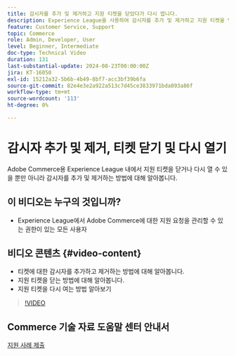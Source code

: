```yaml
---
title: 감시자를 추가 및 제거하고 지원 티켓을 닫았다가 다시 엽니다.
description: Experience League을 사용하여 감시자를 추가 및 제거하고 지원 티켓을 닫았다가 다시 엽니다.
feature: Customer Service, Support
topic: Commerce
role: Admin, Developer, User
level: Beginner, Intermediate
doc-type: Technical Video
duration: 131
last-substantial-update: 2024-08-23T00:00:00Z
jira: KT-16050
exl-id: 15212a32-5b6b-4b49-8bf7-acc3bf39b6fa
source-git-commit: 82e4e3e2a922a513c7d45ce3833971bda093a86f
workflow-type: tm+mt
source-wordcount: '113'
ht-degree: 0%

---
```


# 감시자 추가 및 제거, 티켓 닫기 및 다시 열기

Adobe Commerce용 Experience League 내에서 지원 티켓을 닫거나 다시 열 수 있을 뿐만 아니라 감시자를 추가 및 제거하는 방법에 대해 알아봅니다.

## 이 비디오는 누구의 것입니까?

* Experience League에서 Adobe Commerce에 대한 지원 요청을 관리할 수 있는 권한이 있는 모든 사용자

## 비디오 콘텐츠 {#video-content}

* 티켓에 대한 감시자를 추가하고 제거하는 방법에 대해 알아봅니다.
* 지원 티켓을 닫는 방법에 대해 알아봅니다.
* 지원 티켓을 다시 여는 방법 알아보기

>[!VIDEO](https://video.tv.adobe.com/v/3441359?learn=on&captions=kor)

## Commerce 기술 자료 도움말 센터 안내서

[지원 사례 제출](https://experienceleague.adobe.com/ko/docs/commerce-knowledge-base/kb/help-center-guide/magento-help-center-user-guide#support-case)
